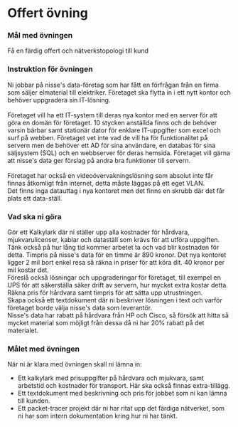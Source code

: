 # Offert övning

### Mål med övningen
Få en färdig offert och nätverkstopologi till kund 

### Instruktion för övningen
Ni jobbar på nisse's data-företag som har fått en förfrågan från en firma som säljer elmaterial till elektriker. Företaget ska flytta in i ett nytt kontor och behöver uppgradera sin IT-lösning.<br><br>
Företaget vill ha ett IT-system till deras nya kontor med en server för att göra en domän för företaget. 10 stycken anställda finns och de behöver varsin bärbar samt stationär dator för enklare IT-uppgifter som excel och surf på webben. Företaget vet inte vad de vill ha för funktionalitet på servern men de behöver ett AD för sina användare, en databas för sina säljsystem (SQL) och en webbserver för deras hemsida. Företaget vill gärna att nisse's data ger förslag på andra bra funktioner till servern.<br><br>
Företaget har också en videoövervakningslösning som absolut inte får finnas åtkomligt från internet, detta måste läggas på ett eget VLAN.<br>
Det finns inga datauttag i nya kontoret men det finns en skrubb där det får plats ett data-ställ.<br>

### Vad ska ni göra
Gör ett Kalkylark där ni ställer upp alla kostnader för hårdvara, mjukvarulicenser, kablar och dataställ som krävs för att utföra uppgiften. Tänk också på hur lång tid kommer arbetet ta och vad blir kostnaden för detta. Timpris på nisse's data för en timme är 890 kronor. Det nya kontoret ligger 2 mil bort enkel resa så räkna in priser för att köra dit. 40 kronor per mil kostar det.<br>
Föreslå också lösningar och uppgraderingar för företaget, till exempel en UPS för att säkerställa säker drift av servern, hur mycket extra kostar detta. Räkna pris för hårdvara samt timpris för att sätta upp utrustningen.<br>
Skapa också ett textdokument där ni beskriver lösningen i text och varför företaget borde välja nisse's data som leverantör.<br>
Nisse's data har rabatt på hårdvara från HP och Cisco, så försök att hitta så mycket material som möjligt från dessa då ni har 20% rabatt på det materialet.


### Målet med övningen
När ni är klara med övningen skall ni lämna in:
 - Ett kalkylark med prisuppgifter på hårdvara och mjukvara, samt arbetstid och kostnader för transport. Här ska också finnas extra-tillägg.
 - Ett textdokument med beskrivning och pris för jobbet som ni kan lämna till kunden.
 - Ett packet-tracer projekt där ni har ritat upp det färdiga nätverket, som ni har som intern dokumentation kring hur ni har tänkt.